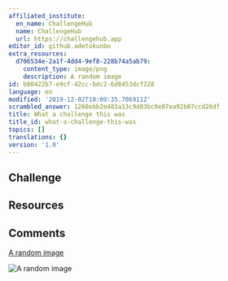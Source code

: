 ```yaml
---
affiliated_institute:
  en_name: ChallengeHub
  name: ChallengeHub
  url: https://challengehub.app
editor_id: github.adetokunbo
extra_resources:
  d706534e-2a1f-4dd4-9ef8-228b74a5ab79:
    content_type: image/png
    description: A random image
id: b80422b7-e9cf-42cc-bdc2-6d8453dcf228
language: en
modified: '2019-12-02T10:09:35.706911Z'
scrambled_answer: 1260ebb2e483a13c9d03bc9e07ea92b07ccd26df
title: What a challenge this was
title_id: what-a-challenge-this-was
topics: []
translations: {}
version: '1.0'
---
```


## Challenge


## Resources


## Comments


[A random image](/api/v0/teachers/github.adetokunbo/resources/public/d706534e-2a1f-4dd4-9ef8-228b74a5ab79.png/d706534e-2a1f-4dd4-9ef8-228b74a5ab79.png)

![A random image](/api/v0/teachers/github.adetokunbo/resources/public/d706534e-2a1f-4dd4-9ef8-228b74a5ab79.png/d706534e-2a1f-4dd4-9ef8-228b74a5ab79.png)
